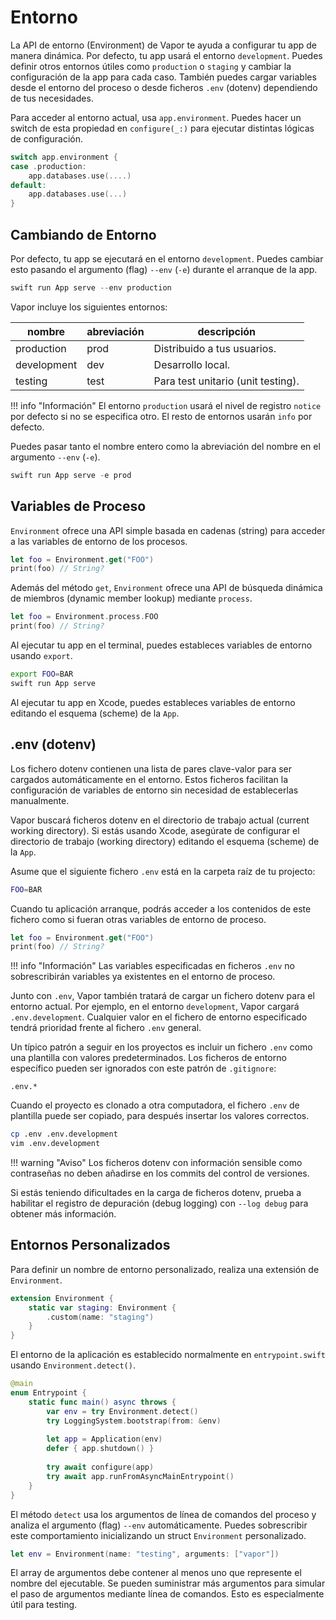 # Entorno

La API de entorno (Environment) de Vapor te ayuda a configurar tu app de manera dinámica. Por defecto, tu app usará el entorno `development`. Puedes definir otros entornos útiles como `production` o `staging` y cambiar la configuración de la app para cada caso. También puedes cargar variables desde el entorno del proceso o desde ficheros `.env` (dotenv) dependiendo de tus necesidades.

Para acceder al entorno actual, usa `app.environment`. Puedes hacer un switch de esta propiedad en `configure(_:)` para ejecutar distintas lógicas de configuración. 

```swift
switch app.environment {
case .production:
    app.databases.use(....)
default:
    app.databases.use(...)
}
```

## Cambiando de Entorno

Por defecto, tu app se ejecutará en el entorno `development`. Puedes cambiar esto pasando el argumento (flag) `--env` (`-e`) durante el arranque de la app.

```swift
swift run App serve --env production
```

Vapor incluye los siguientes entornos:

|nombre|abreviación|descripción|
|-|-|-|
|production|prod|Distribuido a tus usuarios.|
|development|dev|Desarrollo local.|
|testing|test|Para test unitario (unit testing).|

!!! info "Información"
    El entorno `production` usará el nivel de registro `notice` por defecto si no se especifica otro. El resto de entornos usarán `info` por defecto. 

Puedes pasar tanto el nombre entero como la abreviación del nombre en el argumento `--env` (`-e`).

```swift
swift run App serve -e prod
```

## Variables de Proceso

`Environment` ofrece una API simple basada en cadenas (string) para acceder a las variables de entorno de los procesos.

```swift
let foo = Environment.get("FOO")
print(foo) // String?
```

Además del método `get`, `Environment` ofrece una API de búsqueda dinámica de miembros (dynamic member lookup) mediante `process`.

```swift
let foo = Environment.process.FOO
print(foo) // String?
```

Al ejecutar tu app en el terminal, puedes estableces variables de entorno usando `export`. 

```sh
export FOO=BAR
swift run App serve
```

Al ejecutar tu app en Xcode, puedes estableces variables de entorno editando el esquema (scheme) de la `App`.

## .env (dotenv)

Los fichero dotenv contienen una lista de pares clave-valor para ser cargados automáticamente en el entorno. Estos ficheros facilitan la configuración de variables de entorno sin necesidad de establecerlas manualmente.

Vapor buscará ficheros dotenv en el directorio de trabajo actual (current working directory). Si estás usando Xcode, asegúrate de configurar el directorio de trabajo (working directory) editando el esquema (scheme) de la `App`.

Asume que el siguiente fichero `.env` está en la carpeta raíz de tu projecto:

```sh
FOO=BAR
```

Cuando tu aplicación arranque, podrás acceder a los contenidos de este fichero como si fueran otras variables de entorno de proceso.

```swift
let foo = Environment.get("FOO")
print(foo) // String?
```

!!! info "Información"
    Las variables especificadas en ficheros `.env` no sobrescribirán variables ya existentes en el entorno de proceso. 

Junto con `.env`, Vapor también tratará de cargar un fichero dotenv para el entorno actual. Por ejemplo, en el entorno `development`, Vapor cargará `.env.development`. Cualquier valor en el fichero de entorno especificado tendrá prioridad frente al fichero `.env` general.

Un típico patrón a seguir en los proyectos es incluir un fichero `.env` como una plantilla con valores predeterminados. Los ficheros de entorno específico pueden ser ignorados con este patrón de `.gitignore`:

```gitignore
.env.*
```

Cuando el proyecto es clonado a otra computadora, el fichero `.env` de plantilla puede ser copiado, para después insertar los valores correctos. 

```sh
cp .env .env.development
vim .env.development
```

!!! warning "Aviso"
    Los ficheros dotenv con información sensible como contraseñas no deben añadirse en los commits del control de versiones.

Si estás teniendo dificultades en la carga de ficheros dotenv, prueba a habilitar el registro de depuración (debug logging) con `--log debug` para obtener más información. 

## Entornos Personalizados

Para definir un nombre de entorno personalizado, realiza una extensión de `Environment`.

```swift
extension Environment {
    static var staging: Environment {
        .custom(name: "staging")
    }
}
```

El entorno de la aplicación es establecido normalmente en `entrypoint.swift` usando `Environment.detect()`.

```swift
@main
enum Entrypoint {
    static func main() async throws {
        var env = try Environment.detect()
        try LoggingSystem.bootstrap(from: &env)
        
        let app = Application(env)
        defer { app.shutdown() }
        
        try await configure(app)
        try await app.runFromAsyncMainEntrypoint()
    }
}
```

El método `detect` usa los argumentos de línea de comandos del proceso y analiza el argumento (flag) `--env` automáticamente. Puedes sobrescribir este comportamiento inicializando un struct `Environment` personalizado.

```swift
let env = Environment(name: "testing", arguments: ["vapor"])
```

El array de argumentos debe contener al menos uno que represente el nombre del ejecutable. Se pueden suministrar más argumentos para simular el paso de argumentos mediante línea de comandos. Esto es especialmente útil para testing.
